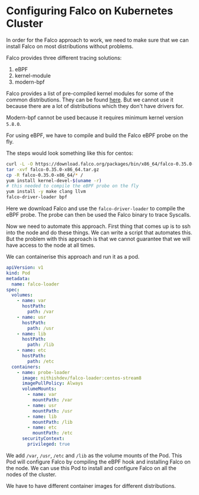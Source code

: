 # Configuring Falco on Kubernetes Cluster

In order for the Falco approach to work, we need to make sure that we can install Falco on most distributions without problems. 

Falco provides three different tracing solutions:
1. eBPF 
2. kernel-module
3. modern-bpf

Falco provides a list of pre-compiled kernel modules for some of the common distributions. They can be found [here](https://falcosecurity.github.io/kernel-crawler/?arch=x86_64&target=CentOS). 
But we cannot use it because there are a lot of distributions which they don't have drivers for. 

Modern-bpf cannot be used because it requires minimum kernel version `5.8.0`.

For using eBPF, we have to compile and build the Falco eBPF probe on the fly. 

The steps would look something like this for centos:

```bash
curl -L -O https://download.falco.org/packages/bin/x86_64/falco-0.35.0-x86_64.tar.gz
tar -xvf falco-0.35.0-x86_64.tar.gz
cp -R falco-0.35.0-x86_64/* /
yum install kernel-devel-$(uname -r)
# this needed to compile the eBPF probe on the fly
yum install -y make clang llvm
falco-driver-loader bpf
```

Here we download Falco and use the `falco-driver-loader` to compile the eBPF probe. The probe can then be used the Falco binary to trace Syscalls.

Now we need to automate this approach. First thing that comes up is to ssh into the node and do these things. We can write a script that automates this. But the problem with this approach is that we cannot guarantee that we will have access to the node at all times. 

We can containerise this approach and run it as a pod. 

```yaml
apiVersion: v1
kind: Pod
metadata: 
  name: falco-loader
spec: 
  volumes:
    - name: var
      hostPath:
        path: /var
    - name: usr
      hostPath:
        path: /usr
    - name: lib
      hostPath:
        path: /lib
    - name: etc
      hostPath:
        path: /etc
  containers:
    - name: probe-loader
      image: nithishdev/falco-loader:centos-stream8
      imagePullPolicy: Always
      volumeMounts:
        - name: var
          mountPath: /var
        - name: usr
          mountPath: /usr
        - name: lib
          mountPath: /lib
        - name: etc
          mountPath: /etc
      securityContext: 
        privileged: true
```

We add `/var`, `/usr`, `/etc` and `/lib` as the volume mounts of the Pod. This Pod will configure Falco by compiling the eBPF hook and installing Falco on the node. 
We can use this Pod to install and configure Falco on all the nodes of the cluster. 

We have to have different container images for different distributions. 


